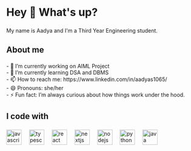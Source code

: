 <h1 align="left">Hey 👋 What's up?</h1>

###

<p align="left">My name is Aadya and I'm a Third Year Engineering student.</p>

###

<h2 align="left">About me</h2>

###

<p align="left">- 🔭 I’m currently working on AIML Project<br>- 🌱 I’m currently learning DSA and DBMS<br>- 📫 How to reach me: https://www.linkedin.com/in/aadyas1065/<br>- 😄 Pronouns: she/her<br>- ⚡ Fun fact: I’m always curious about how things work under the hood.</p>

###

<h2 align="left">I code with</h2>

###

<div align="left">
  <img src="https://cdn.jsdelivr.net/gh/devicons/devicon/icons/javascript/javascript-original.svg" height="40" alt="javascript logo"  />
  <img width="12" />
  <img src="https://cdn.jsdelivr.net/gh/devicons/devicon/icons/typescript/typescript-original.svg" height="40" alt="typescript logo"  />
  <img width="12" />
  <img src="https://cdn.jsdelivr.net/gh/devicons/devicon/icons/react/react-original.svg" height="40" alt="react logo"  />
  <img width="12" />
  <img src="https://cdn.jsdelivr.net/gh/devicons/devicon/icons/nextjs/nextjs-original.svg" height="40" alt="nextjs logo"  />
  <img width="12" />
  <img src="https://cdn.jsdelivr.net/gh/devicons/devicon/icons/nodejs/nodejs-original.svg" height="40" alt="nodejs logo"  />
  <img width="12" />
  <img src="https://cdn.jsdelivr.net/gh/devicons/devicon/icons/python/python-original.svg" height="40" alt="python logo"  />
  <img width="12" />
  <img src="https://cdn.jsdelivr.net/gh/devicons/devicon/icons/java/java-original.svg" height="40" alt="java logo"  />
</div>

###
